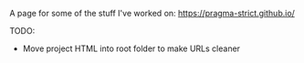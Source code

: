 A page for some of the stuff I've worked on: https://pragma-strict.github.io/

TODO:
- Move project HTML into root folder to make URLs cleaner
